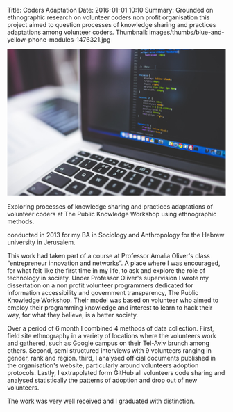 Title: Coders Adaptation
Date: 2016-01-01 10:10
Summary: Grounded on ethnographic research on volunteer coders non profit organisation this project aimed to question processes of knowledge sharing and practices adaptations among volunteer coders.
Thumbnail: images/thumbs/blue-and-yellow-phone-modules-1476321.jpg


<img class="image fit" src="images/fulls/laptop-codes.jpg">


Exploring processes of knowledge sharing and practices adaptations of volunteer coders at The Public Knowledge Workshop using ethnographic methods.

conducted in 2013 for my BA in Sociology and Anthropology for the Hebrew university in Jerusalem.

This work had taken part of a course at Professor Amalia Oliver's class “entrepreneur innovation and networks”. A place where I was encouraged, for what felt like the first time in my life, to ask and explore the role of technology in society. Under Professor Oliver's supervision I wrote my dissertation on a non profit volunteer programmers dedicated for information accessibility and government transparency, The Public Knowledge Workshop. Their model was based on volunteer who aimed to employ their programming knowledge and interest to learn to hack their way, for what they believe, is a better society.

Over a period of 6 month I combined 4 methods of data collection. First, field site ethnography in a variety of locations where the volunteers work and gathered, such as Google campus on their Tel-Aviv brunch among others. Second, semi structured interviews with 9 volunteers ranging in gender, rank and region. third, I analysed official documents published in the organisation's website, particularly around volunteers adoption protocols. Lastly, I extrapolated form GitHub all volunteers code sharing and analysed statistically the patterns of adoption and drop out of new volunteers.  

The work was very well received and I graduated with distinction.  
